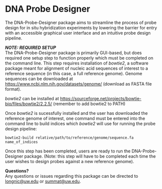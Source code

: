 # DNA Probe Designer
The DNA-Probe-Designer package aims to streamline the process of probe design for in situ hybridization experiments by lowering the barrier for entry with an accessible graphical user interface and an intuitive probe design pipeline.

***NOTE: REQUIRED SETUP***<br>
The DNA-Probe-Designer package is primarily GUI-based, but does required one setup step to function properly which must be completed on the command line. This step requires installation of *bowtie2*, a software package meant for alignment of nucleic acid sequences of interest to a reference sequence (in this case, a full reference genome). Genome sequences can be downloaded at https://www.ncbi.nlm.nih.gov/datasets/genome/ (download as FASTA file format).

*bowtie2* can be installed at https://sourceforge.net/projects/bowtie-bio/files/bowtie2/2.2.5/ (remember to add bowtie2 to PATH)

Once *bowtie2* is sucessfully installed and the user has downloaded the reference genome of interest, one command must be entered into the command line to build indices which *bowtie2* will use for running the probe design pipeline:

`bowtie2-build relative/path/to/reference/genome/sequence.fa name_of_indices`

Once this step has been completed, users are ready to run the DNA-Probe-Designer package. (Note: this step will have to be completed each time the user wishes to design probes against a new reference genome).

**Questions?**<br>
Any questions or issues regarding this package can be directed to longnic@uw.edu or summat@uw.edu.